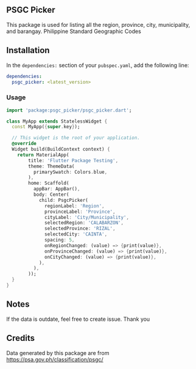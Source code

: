 ## PSGC Picker

This package is used for listing all the region, province, city, municipality, and barangay. Philippine Standard Geographic Codes

## Installation

In the `dependencies:` section of your `pubspec.yaml`, add the following line:
```yaml
dependencies:
  psgc_picker: <latest_version>
```
### Usage
```dart
import 'package:psgc_picker/psgc_picker.dart';

class MyApp extends StatelessWidget {
  const MyApp({super.key});

  // This widget is the root of your application.
  @override
  Widget build(BuildContext context) {
    return MaterialApp(
        title: 'Flutter Package Testing',
        theme: ThemeData(
          primarySwatch: Colors.blue,
        ),
        home: Scaffold(
          appBar: AppBar(),
          body: Center(
            child: PsgcPicker(
              regionLabel: 'Region',
              provinceLabel: 'Province',
              cityLabel: 'City/Municipality',
              selectedRegion: 'CALABARZON',
              selectedProvince: 'RIZAL',
              selectedCity: 'CAINTA',
              spacing: 5,
              onRegionChanged: (value) => {print(value)},
              onProvinceChanged: (value) => {print(value)},
              onCityChanged: (value) => {print(value)},
            ),
          ),
        ));
  }
}
```

## Notes

If the data is outdate, feel free to create issue. Thank you

## Credits

Data generated by this package are from https://psa.gov.ph/classification/psgc/